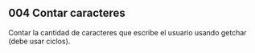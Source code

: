 ## 004 Contar caracteres

Contar la cantidad de caracteres que escribe el usuario usando getchar (debe usar ciclos).